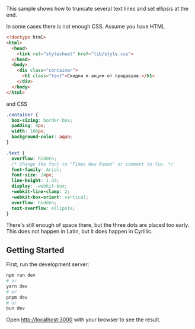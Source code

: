 This sample shows how to truncate several text lines and set ellipsis at the end.

In some cases there is not enough CSS.
Assume you have HTML

```html
<!doctype html>
<html>
  <head>
    <link rel="stylesheet" href="lib/style.css">
  </head>
  <body>
    <div class="container">
      <h1 class="text">Скидки и акции от продавцов.</h1>
    </div>
  </body>
</html>
```
and CSS

```css
.container {
  box-sizing: border-box;
  padding: 8px;
  width: 106px;
  background-color: aqua;
}

.text {
  overflow: hidden;
  /* Change the font to "Times New Roman" or comment to fix. */
  font-family: Arial;
  font-size: 24px;
  line-height: 1.33;
  display: -webkit-box;
  -webkit-line-clamp: 2;
  -webkit-box-orient: vertical;
  overflow: hidden;
  text-overflow: ellipsis;
}
```
There's still enough of space there, but the three dots are placed too early.\
This does not happen in Latin, but it does happen in Cyrillic.

## Getting Started

First, run the development server:

```bash
npm run dev
# or
yarn dev
# or
pnpm dev
# or
bun dev
```

Open [http://localhost:3000](http://localhost:3000) with your browser to see the result.

